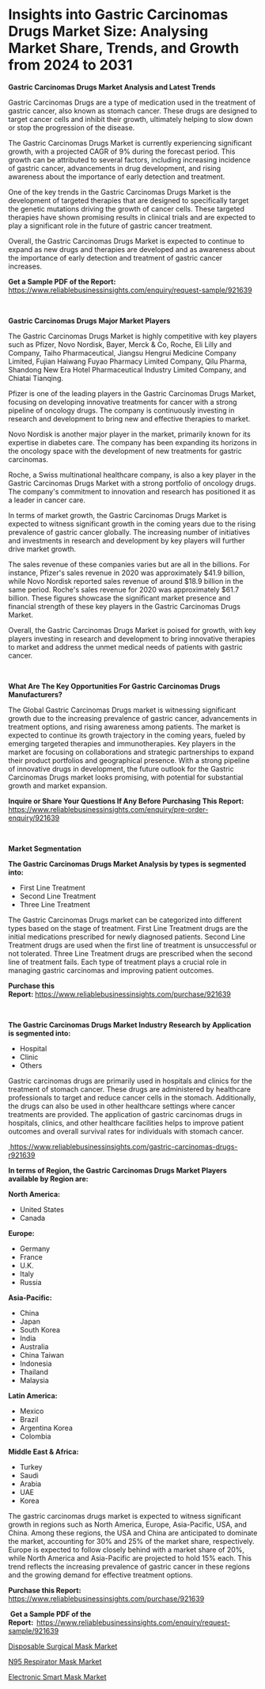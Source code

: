 <p><h1>Insights into Gastric Carcinomas Drugs Market Size: Analysing Market Share, Trends, and Growth from 2024 to 2031</h1></p><p><strong>Gastric Carcinomas Drugs Market Analysis and Latest Trends</strong></p>
<p><p>Gastric Carcinomas Drugs are a type of medication used in the treatment of gastric cancer, also known as stomach cancer. These drugs are designed to target cancer cells and inhibit their growth, ultimately helping to slow down or stop the progression of the disease.</p><p>The Gastric Carcinomas Drugs Market is currently experiencing significant growth, with a projected CAGR of 9% during the forecast period. This growth can be attributed to several factors, including increasing incidence of gastric cancer, advancements in drug development, and rising awareness about the importance of early detection and treatment.</p><p>One of the key trends in the Gastric Carcinomas Drugs Market is the development of targeted therapies that are designed to specifically target the genetic mutations driving the growth of cancer cells. These targeted therapies have shown promising results in clinical trials and are expected to play a significant role in the future of gastric cancer treatment.</p><p>Overall, the Gastric Carcinomas Drugs Market is expected to continue to expand as new drugs and therapies are developed and as awareness about the importance of early detection and treatment of gastric cancer increases.</p></p>
<p><strong>Get a Sample PDF of the Report:&nbsp;</strong> <a href="https://www.reliablebusinessinsights.com/enquiry/request-sample/921639">https://www.reliablebusinessinsights.com/enquiry/request-sample/921639</a></p>
<p>&nbsp;</p>
<p><strong>Gastric Carcinomas Drugs Major Market Players</strong></p>
<p><p>The Gastric Carcinomas Drugs Market is highly competitive with key players such as Pfizer, Novo Nordisk, Bayer, Merck & Co, Roche, Eli Lilly and Company, Taiho Pharmaceutical, Jiangsu Hengrui Medicine Company Limited, Fujian Haiwang Fuyao Pharmacy Limited Company, Qilu Pharma, Shandong New Era Hotel Pharmaceutical Industry Limited Company, and Chiatai Tianqing. </p><p>Pfizer is one of the leading players in the Gastric Carcinomas Drugs Market, focusing on developing innovative treatments for cancer with a strong pipeline of oncology drugs. The company is continuously investing in research and development to bring new and effective therapies to market.</p><p>Novo Nordisk is another major player in the market, primarily known for its expertise in diabetes care. The company has been expanding its horizons in the oncology space with the development of new treatments for gastric carcinomas.</p><p>Roche, a Swiss multinational healthcare company, is also a key player in the Gastric Carcinomas Drugs Market with a strong portfolio of oncology drugs. The company's commitment to innovation and research has positioned it as a leader in cancer care.</p><p>In terms of market growth, the Gastric Carcinomas Drugs Market is expected to witness significant growth in the coming years due to the rising prevalence of gastric cancer globally. The increasing number of initiatives and investments in research and development by key players will further drive market growth.</p><p>The sales revenue of these companies varies but are all in the billions. For instance, Pfizer's sales revenue in 2020 was approximately $41.9 billion, while Novo Nordisk reported sales revenue of around $18.9 billion in the same period. Roche's sales revenue for 2020 was approximately $61.7 billion. These figures showcase the significant market presence and financial strength of these key players in the Gastric Carcinomas Drugs Market. </p><p>Overall, the Gastric Carcinomas Drugs Market is poised for growth, with key players investing in research and development to bring innovative therapies to market and address the unmet medical needs of patients with gastric cancer.</p></p>
<p>&nbsp;</p>
<p><strong>What Are The Key Opportunities For Gastric Carcinomas Drugs Manufacturers?</strong></p>
<p><p>The Global Gastric Carcinomas Drugs market is witnessing significant growth due to the increasing prevalence of gastric cancer, advancements in treatment options, and rising awareness among patients. The market is expected to continue its growth trajectory in the coming years, fueled by emerging targeted therapies and immunotherapies. Key players in the market are focusing on collaborations and strategic partnerships to expand their product portfolios and geographical presence. With a strong pipeline of innovative drugs in development, the future outlook for the Gastric Carcinomas Drugs market looks promising, with potential for substantial growth and market expansion.</p></p>
<p><strong>Inquire or Share Your Questions If Any Before Purchasing This Report:</strong> <a href="https://www.reliablebusinessinsights.com/enquiry/pre-order-enquiry/921639">https://www.reliablebusinessinsights.com/enquiry/pre-order-enquiry/921639</a></p>
<p>&nbsp;</p>
<p><strong>Market Segmentation</strong></p>
<p><strong>The Gastric Carcinomas Drugs Market Analysis by types is segmented into:</strong></p>
<p><ul><li>First Line Treatment</li><li>Second Line Treatment</li><li>Three Line Treatment</li></ul></p>
<p><p>The Gastric Carcinomas Drugs market can be categorized into different types based on the stage of treatment. First Line Treatment drugs are the initial medications prescribed for newly diagnosed patients. Second Line Treatment drugs are used when the first line of treatment is unsuccessful or not tolerated. Three Line Treatment drugs are prescribed when the second line of treatment fails. Each type of treatment plays a crucial role in managing gastric carcinomas and improving patient outcomes.</p></p>
<p><strong>Purchase this Report:&nbsp;</strong><a href="https://www.reliablebusinessinsights.com/purchase/921639">https://www.reliablebusinessinsights.com/purchase/921639</a></p>
<p>&nbsp;</p>
<p><strong>The Gastric Carcinomas Drugs Market Industry Research by Application is segmented into:</strong></p>
<p><ul><li>Hospital</li><li>Clinic</li><li>Others</li></ul></p>
<p><p>Gastric carcinomas drugs are primarily used in hospitals and clinics for the treatment of stomach cancer. These drugs are administered by healthcare professionals to target and reduce cancer cells in the stomach. Additionally, the drugs can also be used in other healthcare settings where cancer treatments are provided. The application of gastric carcinomas drugs in hospitals, clinics, and other healthcare facilities helps to improve patient outcomes and overall survival rates for individuals with stomach cancer.</p></p>
<p><a href="https://www.reliablebusinessinsights.com/gastric-carcinomas-drugs-r921639">&nbsp;https://www.reliablebusinessinsights.com/gastric-carcinomas-drugs-r921639</a></p>
<p><strong>In terms of Region, the Gastric Carcinomas Drugs Market Players available by Region are:</strong></p>
<p>
    <p> <strong> North America: </strong>
        <ul>
            <li>United States</li>
            <li>Canada</li>
        </ul>
        </p> 
    <p> <strong> Europe: </strong>
        <ul>
            <li>Germany</li>
            <li>France</li>
            <li>U.K.</li>
            <li>Italy</li>
            <li>Russia</li>
        </ul>
        </p> 
    <p> <strong> Asia-Pacific: </strong>
        <ul>
            <li>China</li>
            <li>Japan</li>
            <li>South Korea</li>
            <li>India</li>
            <li>Australia</li>
            <li>China Taiwan</li>
            <li>Indonesia</li>
            <li>Thailand</li>
            <li>Malaysia</li>
        </ul>
        </p> 
    <p> <strong> Latin America: </strong>
        <ul>
            <li>Mexico</li>
            <li>Brazil</li>
            <li>Argentina Korea</li>
            <li>Colombia</li>
        </ul>
        </p> 
    <p> <strong> Middle East & Africa: </strong>
        <ul>
            <li>Turkey</li>
            <li>Saudi</li>
            <li>Arabia</li>
            <li>UAE</li>
            <li>Korea</li>
        </ul>
    </p>
    </p>
<p><p>The gastric carcinomas drugs market is expected to witness significant growth in regions such as North America, Europe, Asia-Pacific, USA, and China. Among these regions, the USA and China are anticipated to dominate the market, accounting for 30% and 25% of the market share, respectively. Europe is expected to follow closely behind with a market share of 20%, while North America and Asia-Pacific are projected to hold 15% each. This trend reflects the increasing prevalence of gastric cancer in these regions and the growing demand for effective treatment options.</p></p>
<p><strong>Purchase this Report: </strong><a href="https://www.reliablebusinessinsights.com/purchase/921639">https://www.reliablebusinessinsights.com/purchase/921639</a></p>
<p>&nbsp;<strong>Get a Sample PDF of the Report:&nbsp;&nbsp;</strong><a href="https://www.reliablebusinessinsights.com/enquiry/request-sample/921639">https://www.reliablebusinessinsights.com/enquiry/request-sample/921639</a></p>
<p><strong></strong></p>
<p><p><a href="https://github.com/AndreanneHane2023/Market-Research-Report-List-1/blob/main/disposable-surgical-mask-market.md">Disposable Surgical Mask Market</a></p><p><a href="https://github.com/RyleeBauch2023/Market-Research-Report-List-2/blob/main/n95-respirator-mask-market.md">N95 Respirator Mask Market</a></p><p><a href="https://github.com/flwellarose/Market-Research-Report-List-1/blob/main/electronic-smart-mask-market.md">Electronic Smart Mask Market</a></p></p>